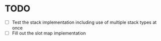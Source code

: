 # TODO

- [ ] Test the stack implementation including use of multiple stack types at once
- [ ] Fill out the slot map implementation
